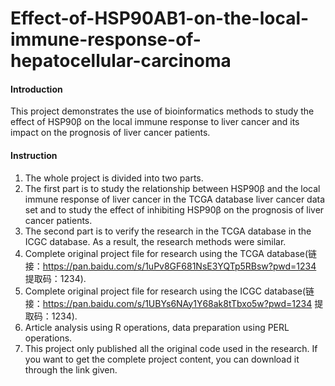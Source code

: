 # Effect-of-HSP90AB1-on-the-local-immune-response-of-hepatocellular-carcinoma

#### Introduction
This project demonstrates the use of bioinformatics methods to study the effect of HSP90β on the local immune response to liver cancer and its impact on the prognosis of liver cancer patients.

#### Instruction
1. The whole project is divided into two parts. 
2. The first part is to study the relationship between HSP90β and the local immune response of liver cancer in the TCGA database liver cancer data set and to study the effect of inhibiting HSP90β on the prognosis of liver cancer patients.
3. The second part is to verify the research in the TCGA database in the ICGC database. As a result, the research methods were similar.
4. Complete original project file for research using the TCGA database(链接：https://pan.baidu.com/s/1uPv8GF681NsE3YQTp5RBsw?pwd=1234 提取码：1234).
5. Complete original project file for research using the ICGC database(链接：https://pan.baidu.com/s/1UBYs6NAy1Y68ak8tTbxo5w?pwd=1234 提取码：1234).
6. Article analysis using R operations, data preparation using PERL operations.
7. This project only published all the original code used in the research. If you want to get the complete project content, you can download it through the link given.
